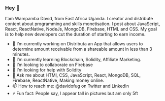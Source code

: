 ### Hey 👋
I'am Wampamba David, from East Africa Uganda. 
I creator and distribute content about programming and skills monetisation. I post about JavaScript, React, ReactNative, NodeJs, MongoDB, Firebase, HTML and CSS. My goal is to help new developers cut the duration of starting to earn income.

- 🔭 I’m currently working on Distributa an App that allows users to determine amount receivable from a shareable amount in less than 3 minutes.
- 🌱 I’m currently learning Blockchain, Solidity, Affiliate Marketing.
- 👯 I’m looking to collaborate on Firebase
- 🤔 I’m looking for help with Solidity
- 💬 Ask me about HTMl, CSS, JavaScript, React, MongoDB, SQL, Firebase, ReactNative, Making money online.
- 📫 How to reach me: @davidofug on Twitter and LinkedIn
- ⚡ Fun fact: People say, I appear tall in pictures but am only 5ft

